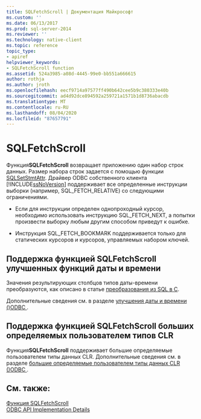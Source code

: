 ```yaml
---
title: SQLFetchScroll | Документация Майкрософт
ms.custom: ''
ms.date: 06/13/2017
ms.prod: sql-server-2014
ms.reviewer: ''
ms.technology: native-client
ms.topic: reference
topic_type:
- apiref
helpviewer_keywords:
- SQLFetchScroll function
ms.assetid: 524a3985-a08d-4445-99e0-bb551a666615
author: rothja
ms.author: jroth
ms.openlocfilehash: eecf9714a97577ff490b642cee5b9c380333e40b
ms.sourcegitcommit: ad4d92dce894592a259721a1571b1d8736abacdb
ms.translationtype: MT
ms.contentlocale: ru-RU
ms.lasthandoff: 08/04/2020
ms.locfileid: "87657791"
---
```

# <a name="sqlfetchscroll"></a>SQLFetchScroll
  Функция**SQLFetchScroll** возвращает приложению один набор строк данных. Размер набора строк задается с помощью функции [SQLSetStmtAttr](sqlsetstmtattr.md). Драйвер ODBC собственного клиента [!INCLUDE[ssNoVersion](../../includes/ssnoversion-md.md)] поддерживает все определенные инструкции выборки (например, SQL_FETCH_RELATIVE) со следующими ограничениями.  
  
-   Если для инструкции определен однопроходный курсор, необходимо использовать инструкцию SQL_FETCH_NEXT, а попытки произвести выборку любым другим способом приведут к ошибке.  
  
-   Инструкция SQL_FETCH_BOOKMARK поддерживается только для статических курсоров и курсоров, управляемых набором ключей.  
  
## <a name="sqlfetchscroll-support-for-enhanced-date-and-time-features"></a>Поддержка функцией SQLFetchScroll улучшенных функций даты и времени  
 Значения результирующих столбцов типов даты-времени преобразуются, как описано в статье [преобразования из SQL в C](../native-client-odbc-date-time/datetime-data-type-conversions-from-sql-to-c.md).  
  
 Дополнительные сведения см. в разделе [улучшения даты и времени &#40;&#41;ODBC ](../native-client-odbc-date-time/date-and-time-improvements-odbc.md).  
  
## <a name="sqlfetchscroll-support-for-large-clr-udts"></a>Поддержка функцией SQLFetchScroll больших определяемых пользователем типов CLR  
 Функция**SQLFetchScroll** поддерживает большие определяемые пользователем типы данных CLR. Дополнительные сведения см. в разделе [большие определяемые пользователем типы данных CLR &#40;&#41;ODBC ](../native-client/odbc/large-clr-user-defined-types-odbc.md).  
  
## <a name="see-also"></a>См. также:  
 [Функция SQLFetchScroll](https://go.microsoft.com/fwlink/?LinkId=59343)   
 [ODBC API Implementation Details](odbc-api-implementation-details.md)  
  
  
